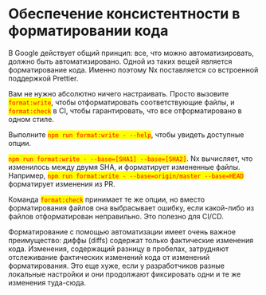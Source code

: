 # Обеспечение консистентности в форматировании кода

В Google действует общий принцип: все, что можно автоматизировать, должно быть автоматизировано. Одной из таких вещей является форматирование кода. Именно поэтому Nx поставляется со встроенной поддержкой Prettier.

Вам не нужно абсолютно ничего настраивать. Просто вызовите <mark style="color:red;">`format:write`</mark>, чтобы отформатировать соответствующие файлы, и <mark style="color:red;">`format:check`</mark> в CI, чтобы гарантировать, что все отформатировано в одном стиле.

Выполните <mark style="color:red;">`npm run format:write - --help`</mark>, чтобы увидеть доступные опции.

<mark style="color:red;">`npm run format:write - --base=[SHA1] --base=[SHA2]`</mark>. Nx вычисляет, что изменилось между двумя SHA, и форматирует измененные файлы. Например, <mark style="color:red;">`npm run format:write - --base=origin/master --base=HEAD`</mark> форматирует изменения из PR.

Команда <mark style="color:red;">`format:check`</mark> принимает те же опции, но вместо форматирования файлов она выбрасывает ошибку, если какой-либо из файлов отформатирован неправильно. Это полезно для CI/CD.

Форматирование с помощью автоматизации имеет очень важное преимущество: диффы (diffs) содержат только фактические изменения кода. Изменения, содержащий разницу в  пробелах, затрудняют отслеживание фактических изменений кода от изменений форматирования. Это еще хуже, если у разработчиков разные локальные настройки и они продолжают фиксировать одни и те же изменения туда-сюда.
